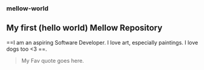 ### mellow-world
**My first (hello world) Mellow Repository**
---
==I am an aspiring Software Developer. I love art, especially paintings. I love dogs too <3 ==.
>My Fav quote goes here.
